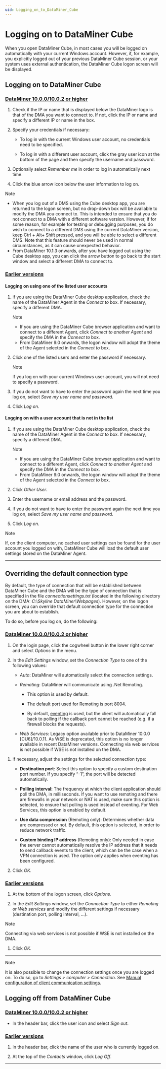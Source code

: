 ```yaml
---
uid: Logging_on_to_DataMiner_Cube
---
```


# Logging on to DataMiner Cube

When you open DataMiner Cube, in most cases you will be logged on automatically with your current Windows account. However, if, for example, you explicitly logged out of your previous DataMiner Cube session, or your system uses external authentication, the DataMiner Cube logon screen will be displayed.

## Logging on to DataMiner Cube

### [DataMiner 10.0.0/10.0.2 or higher](#tab/tabid-1)

1. Check if the IP or name that is displayed below the DataMiner logo is that of the DMA you want to connect to. If not, click the IP or name and specify a different IP or name in the box.

1. Specify your credentials if necessary:

   - To log in with the current Windows user account, no credentials need to be specified.

   - To log in with a different user account, click the gray user icon at the bottom of the page and then specify the username and password.

1. Optionally select *Remember me* in order to log in automatically next time.

1. Click the blue arrow icon below the user information to log on.

> [!NOTE]
>
> - When you log out of a DMS using the Cube desktop app, you are returned to the logon screen, but no drop-down box will be available to modify the DMA you connect to. This is intended to ensure that you do not connect to a DMA with a different software version. However, if for some reason, for example for testing or debugging purposes, you do wish to connect to a different DMS using the current DataMiner version, keep Ctrl + Alt+ Shift pressed, and you will be able to select a different DMS. Note that this feature should never be used in normal circumstances, as it can cause unexpected behavior.
> - From DataMiner 10.1.3 onwards, after you have logged out using the Cube desktop app, you can click the arrow button to go back to the start window and select a different DMA to connect to.

### [Earlier versions](#tab/tabid-2)

#### Logging on using one of the listed user accounts

1. If you are using the DataMiner Cube desktop application, check the name of the DataMiner Agent in the *Connect to* box. If necessary, specify a different DMA.

   > [!NOTE]
   >
   > - If you are using the DataMiner Cube browser application and want to connect to a different Agent, click *Connect to another Agent* and specify the DMA in the *Connect to* box.
   > - From DataMiner 9.0 onwards, the logon window will adopt the theme of the Agent selected in the *Connect to* box.

1. Click one of the listed users and enter the password if necessary.

   > [!NOTE]
   > If you log on with your current Windows user account, you will not need to specify a password.

1. If you do not want to have to enter the password again the next time you log on, select *Save my user name and password*.

1. Click *Log on*.

#### Logging on with a user account that is not in the list

1. If you are using the DataMiner Cube desktop application, check the name of the DataMiner Agent in the *Connect to* box. If necessary, specify a different DMA.

   > [!NOTE]
   >
   > - If you are using the DataMiner Cube browser application and want to connect to a different Agent, click *Connect to another Agent* and specify the DMA in the *Connect to* box.
   > - From DataMiner 9.0 onwards, the logon window will adopt the theme of the Agent selected in the *Connect to* box.

1. Click *Other User*.

1. Enter the username or email address and the password.

1. If you do not want to have to enter the password again the next time you log on, select *Save my user name and password*.

1. Click *Log on*.

> [!NOTE]
> If, on the client computer, no cached user settings can be found for the user account you logged on with, DataMiner Cube will load the default user settings stored on the DataMiner Agent.

***

## Overriding the default connection type

By default, the type of connection that will be established between DataMiner Cube and the DMA will be the type of connection that is specified in the file *connectionsettings.txt* (located in the following directory on the DMA: *C:\\Skyline DataMiner\\Webpages*). However, on the logon screen, you can override that default connection type for the connection you are about to establish.

To do so, before you log on, do the following:

### [DataMiner 10.0.0/10.0.2 or higher](#tab/tabid-1)

1. On the login page, click the cogwheel button in the lower right corner and select *Options* in the menu.

1. In the *Edit Settings* window, set the *Connection Type* to one of the following values:

   - *Auto*: DataMiner will automatically select the connection settings.

   <!-- - *gRPC*: Available from DataMiner 10.3.0/10.3.x onwards. DataMiner will communicate using HTTPS via the API Gateway, using gRPC GZIP compression. By default, this requires the use of the standard HTTPS port 443. -->

   - *Remoting*: DataMiner will communicate using .Net Remoting.

     - This option is used by default.

     - The default port used for Remoting is port 8004.

     - By default, [eventing](xref:Eventing_or_polling) is used, but the client will automatically fall back to polling if the callback port cannot be reached (e.g. if a firewall blocks the requests).

   - *Web Services*: Legacy option available prior to DataMiner 10.0.0 \[CU6\]/10.0.11. As WSE is deprecated, this option is no longer available in recent DataMiner versions. Connecting via web services is not possible if WSE is not installed on the DMA.

<!--    > [!NOTE]
   > The selected connection type will be **used to connect to any DMA from the current computer**. Keep this in mind, for example in case you have selected *gRPC* and you want to connect to DataMiner versions prior to 10.3.0/10.3.2, which do not support gRPC yet. -->

1. If necessary, adjust the settings for the selected connection type:

   - **Destination port**: Select this option to specify a custom destination port number. If you specify “-1”, the port will be detected automatically.

   - **Polling interval**: The frequency at which the client application should poll the DMA, in milliseconds. If you want to use remoting and there are firewalls in your network or NAT is used, make sure this option is selected, to ensure that polling is used instead of eventing. For Web Services, this option is enabled by default.

   - **Use data compression** (Remoting only): Determines whether data are compressed or not. By default, this option is selected, in order to reduce network traffic.

   - **Custom binding IP address** (Remoting only): Only needed in case the server cannot automatically resolve the IP address that it needs to send callback events to the client, which can be the case when a VPN connection is used. The option only applies when eventing has been configured.

1. Click *OK*.

### [Earlier versions](#tab/tabid-2)

  1. At the bottom of the logon screen, click *Options*.

  1. In the *Edit Settings* window, set the *Connection Type* to either *Remoting* or *Web services* and modify the different settings if necessary (destination port, polling interval, ...).

  > [!NOTE]
  > Connecting via web services is not possible if WSE is not installed on the DMA.

  1. Click *OK*.

***

> [!NOTE]
> It is also possible to change the connection settings once you are logged on. To do so, go to *Settings \> computer \> Connection*. See [Manual configuration of client communication settings](xref:DMA_configuration_related_to_client_applications#manual-configuration-of-client-communication-settings).

## Logging off from DataMiner Cube

### [DataMiner 10.0.0/10.0.2 or higher](#tab/tabid-1)

- In the header bar, click the user icon and select *Sign out*.

### [Earlier versions](#tab/tabid-2)

1. In the header bar, click the name of the user who is currently logged on.

1. At the top of the *Contacts* window, click *Log Off*.

***

